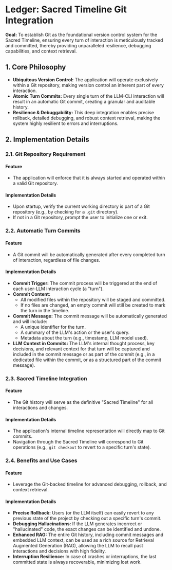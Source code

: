 # Ledger: Sacred Timeline Git Integration

**Goal:** To establish Git as the foundational version control system for the Sacred Timeline, ensuring every turn of interaction is meticulously tracked and committed, thereby providing unparalleled resilience, debugging capabilities, and context retrieval.

## 1. Core Philosophy

-   **Ubiquitous Version Control:** The application will operate exclusively within a Git repository, making version control an inherent part of every interaction.
-   **Atomic Turn Commits:** Every single turn of the LLM-CLI interaction will result in an automatic Git commit, creating a granular and auditable history.
-   **Resilience & Debuggability:** This deep integration enables precise rollback, detailed debugging, and robust context retrieval, making the system highly resilient to errors and interruptions.

## 2. Implementation Details

### 2.1. Git Repository Requirement

#### Feature

-   The application will enforce that it is always started and operated within a valid Git repository.

#### Implementation Details

-   Upon startup, verify the current working directory is part of a Git repository (e.g., by checking for a `.git` directory).
-   If not in a Git repository, prompt the user to initialize one or exit.

### 2.2. Automatic Turn Commits

#### Feature

-   A Git commit will be automatically generated after every completed turn of interaction, regardless of file changes.

#### Implementation Details

-   **Commit Trigger:** The commit process will be triggered at the end of each user-LLM interaction cycle (a "turn").
-   **Commit Content:**
    -   All modified files within the repository will be staged and committed.
    -   If no files are changed, an empty commit will still be created to mark the turn in the timeline.
-   **Commit Message:** The commit message will be automatically generated and will include:
    -   A unique identifier for the turn.
    -   A summary of the LLM's action or the user's query.
    -   Metadata about the turn (e.g., timestamp, LLM model used).
-   **LLM Context in Commits:** The LLM's internal thought process, key decisions, and relevant context for that turn will be captured and included in the commit message or as part of the commit (e.g., in a dedicated file within the commit, or as a structured part of the commit message).

### 2.3. Sacred Timeline Integration

#### Feature

-   The Git history will serve as the definitive "Sacred Timeline" for all interactions and changes.

#### Implementation Details

-   The application's internal timeline representation will directly map to Git commits.
-   Navigation through the Sacred Timeline will correspond to Git operations (e.g., `git checkout` to revert to a specific turn's state).

### 2.4. Benefits and Use Cases

#### Feature

-   Leverage the Git-backed timeline for advanced debugging, rollback, and context retrieval.

#### Implementation Details

-   **Precise Rollback:** Users (or the LLM itself) can easily revert to any previous state of the project by checking out a specific turn's commit.
-   **Debugging Hallucinations:** If the LLM generates incorrect or "hallucinated" code, the exact changes can be identified and undone.
-   **Enhanced RAG:** The entire Git history, including commit messages and embedded LLM context, can be used as a rich source for Retrieval Augmented Generation (RAG), allowing the LLM to recall past interactions and decisions with high fidelity.
-   **Interruption Resilience:** In case of crashes or interruptions, the last committed state is always recoverable, minimizing lost work.
